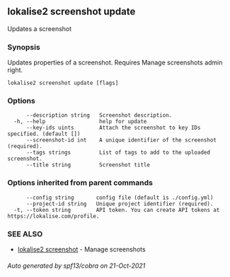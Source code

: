 ## lokalise2 screenshot update

Updates a screenshot

### Synopsis

Updates properties of a screenshot. Requires Manage screenshots admin right.

```
lokalise2 screenshot update [flags]
```

### Options

```
      --description string   Screenshot description.
  -h, --help                 help for update
      --key-ids uints        Attach the screenshot to key IDs specified. (default [])
      --screenshot-id int    A unique identifier of the screenshot (required).
      --tags strings         List of tags to add to the uploaded screenshot.
      --title string         Screenshot title
```

### Options inherited from parent commands

```
      --config string       config file (default is ./config.yml)
      --project-id string   Unique project identifier (required).
  -t, --token string        API token. You can create API tokens at https://lokalise.com/profile.
```

### SEE ALSO

* [lokalise2 screenshot](lokalise2_screenshot.md)	 - Manage screenshots

###### Auto generated by spf13/cobra on 21-Oct-2021
